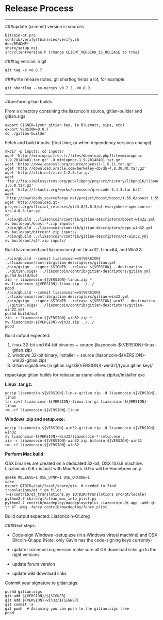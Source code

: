 Release Process
====================

* * *

###update (commit) version in sources


	bitcoin-qt.pro
	contrib/verifysfbinaries/verify.sh
	doc/README*
	share/setup.nsi
	src/clientversion.h (change CLIENT_VERSION_IS_RELEASE to true)

###tag version in git

	git tag -s v0.8.7

###write release notes. git shortlog helps a lot, for example:

	git shortlog --no-merges v0.7.2..v0.8.0

* * *

##perform gitian builds

 From a directory containing the liazoncoin source, gitian-builder and gitian.sigs
  
	export SIGNER=(your gitian key, ie bluematt, sipa, etc)
	export VERSION=0.8.7
	cd ./gitian-builder

 Fetch and build inputs: (first time, or when dependency versions change)

	mkdir -p inputs; cd inputs/
	wget 'http://miniupnp.free.fr/files/download.php?file=miniupnpc-1.9.20140401.tar.gz' -O miniupnpc-1.9.20140401.tar.gz'
	wget 'https://www.openssl.org/source/openssl-1.0.1i.tar.gz'
	wget 'http://download.oracle.com/berkeley-db/db-4.8.30.NC.tar.gz'
	wget 'http://zlib.net/zlib-1.2.8.tar.gz'
	wget 'ftp://ftp.simplesystems.org/pub/libpng/png/src/history/libpng16/libpng-1.6.8.tar.gz'
	wget 'http://fukuchi.org/works/qrencode/qrencode-3.4.3.tar.bz2'
	wget 'http://downloads.sourceforge.net/project/boost/boost/1.55.0/boost_1_55_0.tar.bz2'
	wget 'http://download.qt-project.org/official_releases/qt/4.8/4.8.5/qt-everywhere-opensource-src-4.8.5.tar.gz'
	cd ..
	./bin/gbuild ../liazoncoin/contrib/gitian-descriptors/boost-win32.yml
	mv build/out/boost-*.zip inputs/
	./bin/gbuild ../liazoncoin/contrib/gitian-descriptors/deps-win32.yml
	mv build/out/bitcoin*.zip inputs/
	./bin/gbuild ../liazoncoin/contrib/gitian-descriptors/qt-win32.yml
	mv build/out/qt*.zip inputs/

 Build liazoncoind and liazoncoin-qt on Linux32, Linux64, and Win32:
  
	./bin/gbuild --commit liazoncoin=v${VERSION} ../liazoncoin/contrib/gitian-descriptors/gitian.yml
	./bin/gsign --signer $SIGNER --release ${VERSION} --destination ../gitian.sigs/ ../liazoncoin/contrib/gitian-descriptors/gitian.yml
	pushd build/out
	zip -r liazoncoin-${VERSION}-linux.zip *
	mv liazoncoin-${VERSION}-linux.zip ../../
	popd
	./bin/gbuild --commit liazoncoin=v${VERSION} ../liazoncoin/contrib/gitian-descriptors/gitian-win32.yml
	./bin/gsign --signer $SIGNER --release ${VERSION}-win32 --destination ../gitian.sigs/ ../liazoncoin/contrib/gitian-descriptors/gitian-win32.yml
	pushd build/out
	zip -r liazoncoin-${VERSION}-win32.zip *
	mv liazoncoin-${VERSION}-win32.zip ../../
	popd

  Build output expected:

  1. linux 32-bit and 64-bit binaries + source (liazoncoin-${VERSION}-linux-gitian.zip)
  2. windows 32-bit binary, installer + source (liazoncoin-${VERSION}-win32-gitian.zip)
  3. Gitian signatures (in gitian.sigs/${VERSION}[-win32]/(your gitian key)/

repackage gitian builds for release as stand-alone zip/tar/installer exe

**Linux .tar.gz:**

	unzip liazoncoin-${VERSION}-linux-gitian.zip -d liazoncoin-${VERSION}-linux
	tar czvf liazoncoin-${VERSION}-linux.tar.gz liazoncoin-${VERSION}-linux
	rm -rf liazoncoin-${VERSION}-linux

**Windows .zip and setup.exe:**

	unzip liazoncoin-${VERSION}-win32-gitian.zip -d liazoncoin-${VERSION}-win32
	mv liazoncoin-${VERSION}-win32/liazoncoin-*-setup.exe .
	zip -r liazoncoin-${VERSION}-win32.zip bitcoin-${VERSION}-win32
	rm -rf liazoncoin-${VERSION}-win32

**Perform Mac build:**

  OSX binaries are created on a dedicated 32-bit, OSX 10.6.8 machine.
  Liazoncoin 0.8.x is built with MacPorts.  0.9.x will be Homebrew only.

	qmake RELEASE=1 USE_UPNP=1 USE_QRCODE=1
	make
	export QTDIR=/opt/local/share/qt4  # needed to find translations/qt_*.qm files
	T=$(contrib/qt_translations.py $QTDIR/translations src/qt/locale)
	python2.7 share/qt/clean_mac_info_plist.py
	python2.7 contrib/macdeploy/macdeployqtplus Liazoncoin-Qt.app -add-qt-tr $T -dmg -fancy contrib/macdeploy/fancy.plist

 Build output expected: Liazoncoin-Qt.dmg

###Next steps:

* Code-sign Windows -setup.exe (in a Windows virtual machine) and
  OSX Bitcoin-Qt.app (Note: only Gavin has the code-signing keys currently)

* update liazoncoin.org version
  make sure all OS download links go to the right versions

* update forum version

* update wiki download links

Commit your signature to gitian.sigs:

	pushd gitian.sigs
	git add ${VERSION}/${SIGNER}
	git add ${VERSION}-win32/${SIGNER}
	git commit -a
	git push  # Assuming you can push to the gitian.sigs tree
	popd

